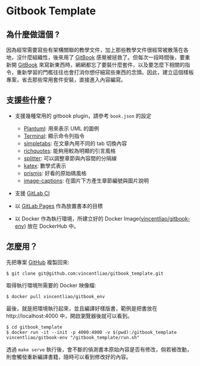 # Gitbook Template 

## 為什麼做這個 ?

因為經常需要寫些有架構關聯的教學文件，加上那些教學文件很經常被散落在各地，沒什麼組織性，後來用了 [GitBook](https://www.gitbook.com/) 感覺被拯救了。但每次一段時間後，要重新開 [GitBook](https://www.gitbook.com/) 來寫新東西時，網網都忘了要裝什麼套件，以及要怎麼下相關的指令，重新學習的門檻往往也會打消你想仔細寫些東西的念頭。因此，建立這個樣板專案，省去那些常用套件安裝，直接進入內容編寫。

## 支援些什麼？

* 支援幾種常用的 gitbook plugin，請參考 `book.json` 的設定
    * [Plantuml](https://www.npmjs.com/package/gitbook-plugin-uml): 用來表示 UML 的圖例
    * [Terminal](https://www.npmjs.com/package/gitbook-plugin-terminal): 顯示命令列指令
    * [simpletabs](https://www.npmjs.com/package/gitbook-plugin-simpletabs): 在文章內用不同的 tab 切換內容
    * [richquotes](https://github.com/erixtekila/gitbook-plugin-richquotes): 能夠用較為明顯的引言風格
    * [splitter](https://www.npmjs.com/package/gitbook-plugin-splitter): 可以調整章節與內容間的分隔線
    * [katex](https://github.com/GitbookIO/plugin-katex): 數學式表示 
    * [prismjs](https://github.com/gaearon/gitbook-plugin-prism): 好看的原始碼風格
    * [image-captions](https://www.npmjs.com/package/gitbook-plugin-image-captions): 在圖片下方產生章節編號與圖片說明

* 支援 [GitLab CI](https://docs.gitlab.com/ee/ci/)
* 以 [GitLab Pages](https://docs.gitlab.com/ee/user/project/pages/) 作為放置書本的目標 
* 以 Docker 作為執行環境，所建立好的 Docker Image([vincentliao/gitbook-env](https://hub.docker.com/r/vincentliao/gitbook-env)) 放在 DockerHub 中。

## 怎麼用？

先把專案 [GitHub](https://github.com/) 複製回來: 

```
$ git clone git@github.com:vincentliao/gitbook_template.git
```


取得執行環境所需要的 Docker 映像檔:

```
$ docker pull vincentliao/gitbook_env
``` 

最後，就是把環境執行起來，並且編譯好樣版書，範例是把書放在 http://localhost:4000 中，開啟瀏覽器後就可以看到。

```
$ cd gitbook_template
$ docker run -it --init -p 4000:4000 -v $(pwd):/gitbook_template vincentliao/gitbook-env "/gitbook_template/run.sh"
```

透過 `make serve` 執行後，會不斷的偵測書本原始內容是否有修改，倘若被改動，則會觸發重新編譯書籍，隨時可以看到修改好的內容。
